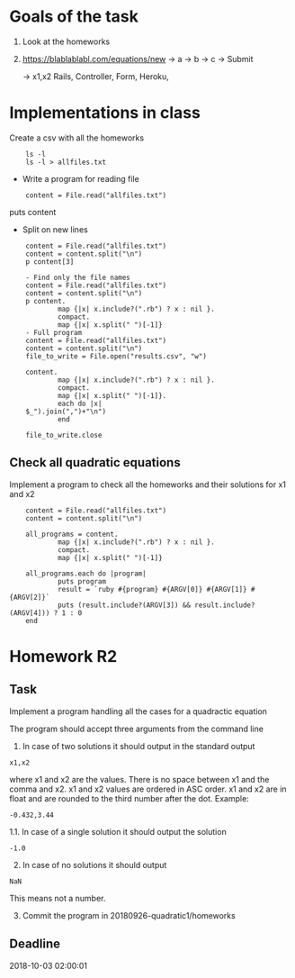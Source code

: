 # Goals of the task
1. Look at the homeworks
2. https://blablablabl.com/equations/new
	-> a
	-> b
	-> c
	-> Submit

	-> x1,x2
Rails, Controller, Form, Heroku, 


# Implementations in class
Create a csv with all the homeworks

````
    ls -l
    ls -l > allfiles.txt
````

- Write a program for reading file
````
    content = File.read("allfiles.txt")
````

puts content

- Split on new lines

```
    content = File.read("allfiles.txt")
    content = content.split("\n")
    p content[3]

    - Find only the file names
    content = File.read("allfiles.txt")
    content = content.split("\n")
    p content.
            map {|x| x.include?(".rb") ? x : nil }.
            compact.
            map {|x| x.split(" ")[-1]}
    - Full program
    content = File.read("allfiles.txt")
    content = content.split("\n")
    file_to_write = File.open("results.csv", "w")

    content.
            map {|x| x.include?(".rb") ? x : nil }.
            compact.
            map {|x| x.split(" ")[-1]}.
            each do |x|
    $_").join(",")+"\n")
            end

    file_to_write.close
```

## Check all quadratic equations

Implement a program to check all the homeworks and their solutions for x1 and x2

````
    content = File.read("allfiles.txt")
    content = content.split("\n")

    all_programs = content.
            map {|x| x.include?(".rb") ? x : nil }.
            compact.
            map {|x| x.split(" ")[-1]}

    all_programs.each do |program|
            puts program
            result = `ruby #{program} #{ARGV[0]} #{ARGV[1]} #{ARGV[2]}`
            puts (result.include?(ARGV[3]) && result.include?(ARGV[4])) ? 1 : 0
    end
````

# Homework R2
## Task
Implement a program handling all the cases for a quadractic equation

The program should accept three arguments from the command line
1. In case of two solutions it should output in the standard output

```
x1,x2
```

where x1 and x2 are the values. There is no space between x1 and the comma and x2. x1 and x2 values are ordered in ASC order. x1 and x2 are in float and are rounded to the third number after the dot. Example:

```
-0.432,3.44
```

1.1. In case of a single solution it should output the solution

```
-1.0
```

2. In case of no solutions it should output

```    
NaN
```


This means not a number. 

3. Commit the program in 
20180926-quadratic1/homeworks

## Deadline
2018-10-03 02:00:01
